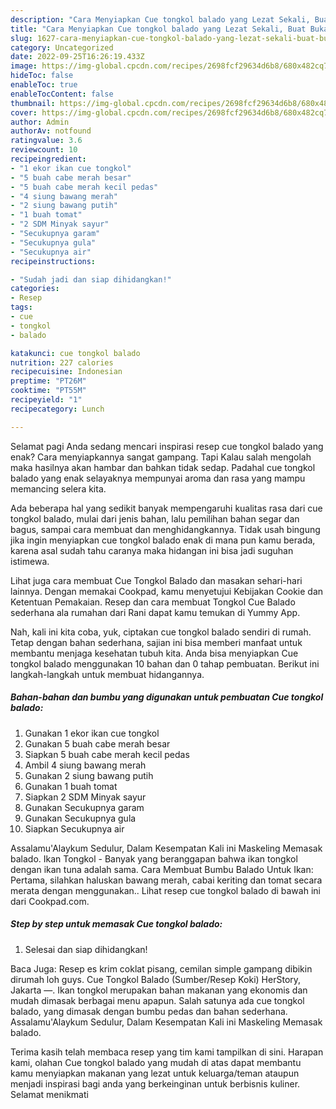 ```yaml
---
description: "Cara Menyiapkan Cue tongkol balado yang Lezat Sekali, Buat Buka Puasa Enak"
title: "Cara Menyiapkan Cue tongkol balado yang Lezat Sekali, Buat Buka Puasa Enak"
slug: 1627-cara-menyiapkan-cue-tongkol-balado-yang-lezat-sekali-buat-buka-puasa-enak
category: Uncategorized
date: 2022-09-25T16:26:19.433Z
image: https://img-global.cpcdn.com/recipes/2698fcf29634d6b8/680x482cq70/cue-tongkol-balado-foto-resep-utama.jpg
hideToc: false
enableToc: true
enableTocContent: false
thumbnail: https://img-global.cpcdn.com/recipes/2698fcf29634d6b8/680x482cq70/cue-tongkol-balado-foto-resep-utama.jpg
cover: https://img-global.cpcdn.com/recipes/2698fcf29634d6b8/680x482cq70/cue-tongkol-balado-foto-resep-utama.jpg
author: Admin
authorAv: notfound
ratingvalue: 3.6
reviewcount: 10
recipeingredient:
- "1 ekor ikan cue tongkol"
- "5 buah cabe merah besar"
- "5 buah cabe merah kecil pedas"
- "4 siung bawang merah"
- "2 siung bawang putih"
- "1 buah tomat"
- "2 SDM Minyak sayur"
- "Secukupnya garam"
- "Secukupnya gula"
- "Secukupnya air"
recipeinstructions:

- "Sudah jadi dan siap dihidangkan!"
categories:
- Resep
tags:
- cue
- tongkol
- balado

katakunci: cue tongkol balado 
nutrition: 227 calories
recipecuisine: Indonesian
preptime: "PT26M"
cooktime: "PT55M"
recipeyield: "1"
recipecategory: Lunch

---
```



Selamat pagi Anda sedang mencari inspirasi resep cue tongkol balado yang enak? Cara menyiapkannya sangat gampang. Tapi Kalau salah mengolah maka hasilnya akan hambar dan bahkan tidak sedap. Padahal cue tongkol balado yang enak selayaknya mempunyai aroma dan rasa yang mampu memancing selera kita.


Ada beberapa hal yang sedikit banyak mempengaruhi kualitas rasa dari cue tongkol balado, mulai dari jenis bahan, lalu pemilihan bahan segar dan bagus, sampai cara membuat dan menghidangkannya. Tidak usah bingung jika ingin menyiapkan cue tongkol balado enak di mana pun kamu berada, karena asal sudah tahu caranya maka hidangan ini bisa jadi suguhan istimewa.

Lihat juga cara membuat Cue Tongkol Balado dan masakan sehari-hari lainnya. Dengan memakai Cookpad, kamu menyetujui Kebijakan Cookie dan Ketentuan Pemakaian. Resep dan cara membuat Tongkol Cue Balado sederhana ala rumahan dari Rani dapat kamu temukan di Yummy App.


Nah, kali ini kita coba, yuk, ciptakan cue tongkol balado sendiri di rumah. Tetap dengan bahan sederhana, sajian ini bisa memberi manfaat untuk membantu menjaga kesehatan tubuh kita. Anda bisa menyiapkan Cue tongkol balado menggunakan 10 bahan dan 0 tahap pembuatan. Berikut ini langkah-langkah untuk membuat hidangannya.

<!--inarticleads1-->

##### Bahan-bahan dan bumbu yang digunakan untuk pembuatan Cue tongkol balado:

1. Gunakan 1 ekor ikan cue tongkol
1. Gunakan 5 buah cabe merah besar
1. Siapkan 5 buah cabe merah kecil pedas
1. Ambil 4 siung bawang merah
1. Gunakan 2 siung bawang putih
1. Gunakan 1 buah tomat
1. Siapkan 2 SDM Minyak sayur
1. Gunakan Secukupnya garam
1. Gunakan Secukupnya gula
1. Siapkan Secukupnya air


Assalamu&#39;Alaykum Sedulur, Dalam Kesempatan Kali ini Maskeling Memasak balado. Ikan Tongkol - Banyak yang beranggapan bahwa ikan tongkol dengan ikan tuna adalah sama. Cara Membuat Bumbu Balado Untuk Ikan: Pertama, silahkan haluskan bawang merah, cabai keriting dan tomat secara merata dengan menggunakan.. Lihat resep cue tongkol balado di bawah ini dari Cookpad.com. 

<!--inarticleads2-->

##### Step by step untuk memasak Cue tongkol balado:


1. Selesai dan siap dihidangkan!

Baca Juga: Resep es krim coklat pisang, cemilan simple gampang dibikin dirumah loh guys. Cue Tongkol Balado (Sumber/Resep Koki) HerStory, Jakarta —. Ikan tongkol merupakan bahan makanan yang ekonomis dan mudah dimasak berbagai menu apapun. Salah satunya ada cue tongkol balado, yang dimasak dengan bumbu pedas dan bahan sederhana. Assalamu&#39;Alaykum Sedulur, Dalam Kesempatan Kali ini Maskeling Memasak balado. 

Terima kasih telah membaca resep yang tim kami tampilkan di sini. Harapan kami, olahan Cue tongkol balado yang mudah di atas dapat membantu kamu menyiapkan makanan yang lezat untuk keluarga/teman ataupun menjadi inspirasi bagi anda yang berkeinginan untuk berbisnis kuliner. Selamat menikmati
